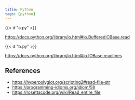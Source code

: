 ```yaml
---
title: Python
tags: [python]
---
```


{{< d "a.py" >}}

<https://docs.python.org/library/io.html#io.BufferedIOBase.read>

{{< d "b.py" >}}

<https://docs.python.org/library/io.html#io.IOBase.readlines>

## References

- <https://hyperpolyglot.org/scripting2#read-file-str>
- <https://programming-idioms.org/idiom/58>
- <https://rosettacode.org/wiki/Read_entire_file>
